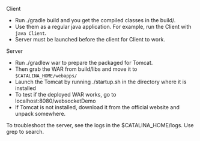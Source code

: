 Client
- Run ./gradle build and you get the compiled classes in the build/.
- Use them as a regular java application. For example, run the Client
with ```java Client```.
- Server must be launched before the client for Client to work.

Server
- Run ./gradlew war to prepare the packaged for Tomcat.
- Then grab the WAR from build/libs and move it to
```$CATALINA_HOME/webapps/```
- Launch the Tomcat by running ./startup.sh in the directory where it
is installed
- To test if the deployed WAR works, go to localhost:8080/websocketDemo
- If Tomcat is not installed, download it from the official website
and unpack somewhere.

To troubleshoot the server, see the logs
in the $CATALINA_HOME/logs. Use grep to
search.